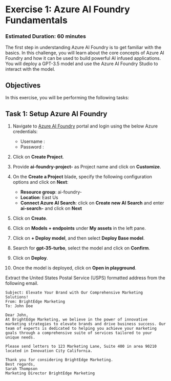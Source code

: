 # **Exercise 1**: Azure AI Foundry Fundamentals

### Estimated Duration: 60 minutes

The first step in understanding Azure AI Foundry is to get familiar with the basics. In this challenge, you will learn about the core concepts of Azure AI Foundry and how it can be used to build powerful AI infused applications. You will deploy a GPT-3.5 model and use the Azure AI Foundry Studio to interact with the model.

## Objectives
In this exercise, you will be performing the following tasks:

## Task 1: Setup Azure AI Foundry

1. Navigate to [Azure AI Foundry](https://ai.azure.com/) portal and login using the below Azure credentials:

    - Username : <inject key="AzureAdUserEmail"></inject>
    - Password : <inject key="AzureAdUserPassword"></inject>
1. Click on **Create Project**.
1. Provide **ai-foundry-project-<inject key="Deployment ID" enableCopy="false"></inject>** as Project name and click on **Customize**.
1. On the **Create a Project** blade, specify the following configuration options and click on **Next**:
    - **Resource group**: ai-foundry-<inject key="Deployment ID" enableCopy="false"></inject>
    - **Location**: East Us
    - **Connect Azure AI Search**: click on **Create new AI Search** and enter **ai-search-<inject key="Deployment ID" enableCopy="false"></inject>** and click on **Next**
1.  Click on **Create**.
1.  Click on **Models + endpoints** under **My assets** in the left pane.
1.  Click on **+ Deploy model**, and then select **Deploy Base model**.
1. Search for **gpt-35-turbo**, select the model and click on **Confirm**.
1. Click on **Deploy**.
1. Once the model is deployed, click on **Open in playground**.

Extract the United States Postal Service (USPS) formatted address from the following email.


    Subject: Elevate Your Brand with Our Comprehensive Marketing Solutions! 
    From: BrightEdge Marketing
    To: John Doe

    Dear John,
    At BrightEdge Marketing, we believe in the power of innovative marketing strategies to elevate brands and drive business success. Our team of experts is dedicated to helping you achieve your marketing goals through a comprehensive suite of services tailored to your unique needs.

    Please send letters to 123 Marketing Lane, Suite 400 in area 90210 located in Innovation City California.

    Thank you for considering BrightEdge Marketing.
    Best regards,
    Sarah Thompson 
    Marketing Director BrightEdge Marketing